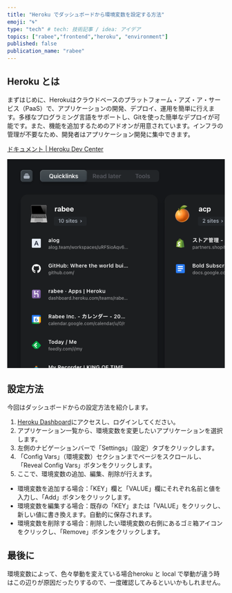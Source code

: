 ```yaml
---
title: "Heroku でダッシュボードから環境変数を設定する方法"
emoji: "🌀"
type: "tech" # tech: 技術記事 / idea: アイデア
topics: ["rabee","frontend","heroku", "environment"]
published: false
publication_name: "rabee"
---
```


## Heroku とは

まずはじめに、Herokuはクラウドベースのプラットフォーム・アズ・ア・サービス（PaaS）で、アプリケーションの開発、デプロイ、運用を簡単に行えます。多様なプログラミング言語をサポートし、Gitを使った簡単なデプロイが可能です。また、機能を追加するためのアドオンが用意されています。インフラの管理が不要なため、開発者はアプリケーション開発に集中できます。

[ドキュメント | Heroku Dev Center](https://devcenter.heroku.com/ja/categories/reference)

![](/images/2023-04-27-17-51-01.png)
## 設定方法

今回はダッシュボードからの設定方法を紹介します。

1. [Heroku Dashboard](https://dashboard.heroku.com/apps)にアクセスし、ログインしてください。
2. アプリケーション一覧から、環境変数を変更したいアプリケーションを選択します。
3. 左側のナビゲーションバーで「Settings」（設定）タブをクリックします。
4. 「Config Vars」（環境変数）セクションまでページをスクロールし、「Reveal Config Vars」ボタンをクリックします。
5. ここで、環境変数の追加、編集、削除が行えます。
  - 環境変数を追加する場合：「KEY」欄と「VALUE」欄にそれぞれ名前と値を入力し、「Add」ボタンをクリックします。
  - 環境変数を編集する場合：既存の「KEY」または「VALUE」をクリックし、新しい値に書き換えます。自動的に保存されます。
  - 環境変数を削除する場合：削除したい環境変数の右側にあるゴミ箱アイコンをクリックし、「Remove」ボタンをクリックします。


## 最後に
環境変数によって、色々挙動を変えている場合heroku と local で挙動が違う時はこの辺りが原因だったりするので、一度確認してみるといいかもしれません。